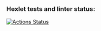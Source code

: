 ### Hexlet tests and linter status:
[![Actions Status](https://github.com/glagius/devops-for-programmers-project-lvl2/workflows/hexlet-check/badge.svg)](https://github.com/glagius/devops-for-programmers-project-lvl2/actions)